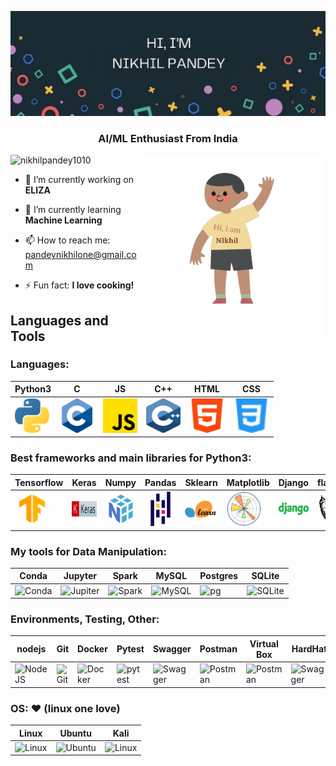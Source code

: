 ![Nikhil Pandey's GitHub Banner](assets/svg/profile_/banner.jpg)

<h3 align="center">AI/ML Enthusiast From India</h3>
<img src="assets/svg/profile_/sideImage.png" align="right" width="300px" height="290px"> 
<p align="left"> <img src="https://komarev.com/ghpvc/?username=nikhilpandey1010&label=Profile%20views&color=0e75b6&style=flat" alt="nikhilpandey1010" /> </p>

- 🔭 I’m currently working on **ELIZA**

- 🌱 I’m currently learning **Machine Learning**

- 📫 How to reach me: [pandeynikhilone@gmail.com](mailto:pandeynikhilone@gmail.com)

- ⚡ Fun fact: **I love cooking!**

<!-- - Tweaking this README for optimal engagement 
- [fullstack web3 development course](https://github.com/sammorozov/full_course_crypto_32) 
- [ethernaut tasks](https://github.com/sammorozov/ethernaut_source_tasks)
- Various bots and scripts, with results showcased [here](https://t.me/from_the_teapot_to_the_investor)
 -->

## Languages and Tools 
<div>

### Languages:
| Python3 | C | JS | C++ | HTML | CSS |
|----------|----------|----------|-------|-------|------|
| <img src="assets/svg/icons/python.svg" title="Python"  alt="Python" width="55" height="55"/> |  <img src="assets/svg/icons/c.jpg" title="C"  alt="C" width="55" height="55"/> |  <img src="assets/svg/icons/js.png" title="JavaScript" alt="JavaScript" width="55" height="55"/> |  <img src="assets/svg/icons/c++.svg" title="Cpp" alt="Cpp" width="55" height="55"/> |  <img src="assets/svg/icons/html-5.png" title="html" alt="html" width="57" height="55"/>| <img src="assets/svg/icons/css.svg" title="html" alt="html" width="57" height="55"/>| 

### Best frameworks and main libraries for Python3:

| Tensorflow | Keras | Numpy | Pandas | Sklearn | Matplotlib | Django | flask |
|----------|----------|----------|----------|----------|----------|----------|----------|
|  <img src="assets/svg/icons/tensorflow.svg" title="Tensorflow"  alt="Tensorflow" width="55" height="55"/>|  <img src="assets/svg/icons/keras.png" title="Keras"  alt="Keras" width="" height="25"/>|  <img src="assets/svg/icons/numpy.svg" title="Numpy" alt="Numpy" width="55" height="55"/>|  <img src="assets/svg/icons/pandas.svg" title="Pandas" alt="Pandas" width="55" height="55"/>|  <img src="assets/svg/icons/scikit.svg" title="sklearn" alt="sklearn" width="" height="50"/>|  <img src="assets/svg/icons/matplotlib.svg" title="mpl" alt="mpl" width="55" height="55"/>| <img src="assets/svg/icons/django.png" title="Django" alt="Django" width="55" height="55"/>|<img src="assets/svg/icons/flask.svg" title="flask" alt="flask" width="55" height="55"/>

### My tools for Data Manipulation:

| Conda | Jupyter | Spark | MySQL | Postgres | SQLite |
|----------|----------|----------|----------|----------|----------|
|<img src="" title="Anaconda" alt="Conda" width="55" height="55"/>|<img src="" title="Jupiter" alt="Jupiter" width="55" height="55"/>|<img src="" title="Spark" alt="Spark" width="55" height="55"/>|<img src="" title="MySQL" alt="MySQL" width="55" height="55"/>|<img src="" title="pg" alt="pg" width="55" height="55"/>|<img src="" title="SQLite" alt="SQLite" width="55" height="55"/>|

### Environments, Testing, Other:

| nodejs | Git | Docker | Pytest | Swagger | Postman | Virtual Box| HardHat |
|----------|----------|----------|----------|----------|----------|----------|----------|
|<img src="" title="nodejs" alt="NodeJS" width="55" height="55"/>|<img src="" title="Git" alt="Git" width="55" height="55"/>|<img src="" title="Docker" alt="Docker" width="55" height="55"/>|<img src="" title="pytest" alt="pytest" width="55" height="55"/>|  <img src="" title="Swagger" alt="Swagger" width="55" height="55"/>|  <img src="" title="Postman" alt="Postman" width="55" height="55"/>|<img src="" title="Postman" alt="Postman" width="80" height="55"/>| <img src="" title="Swagger" alt="Swagger" width="55" height="55"/>|

### OS: ❤️ (linux one love)

| Linux | Ubuntu | Kali |
|----------|----------|----------|
| <img src="" title="Linux" alt="Linux" width="55" height="55"/> | <img src="" title="Ubuntu" alt="Ubuntu" width="55" height="55"/> | <img src="" title="Linux" alt="Linux" width="55" height="55"/> |
